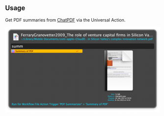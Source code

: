 ## Usage

Get PDF summaries from [ChatPDF](https://chatpdf.com) via the Universal Action.

![Universal Action to summarise PDFs](images/ua.png)
